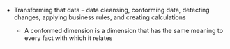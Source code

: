 * Transforming that data – data cleansing, conforming data, detecting changes, applying business rules, and creating calculations

	* A conformed dimension is a dimension that has the same meaning to every fact with which it relates